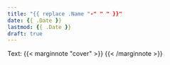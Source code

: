 ```yaml
---
title: "{{ replace .Name "-" " " }}"
date: {{ .Date }}
lastmod: {{ .Date }}
draft: true
---
```


<!--more-->
Text:  {{< marginnote  "cover" >}} {{< /marginnote >}}
